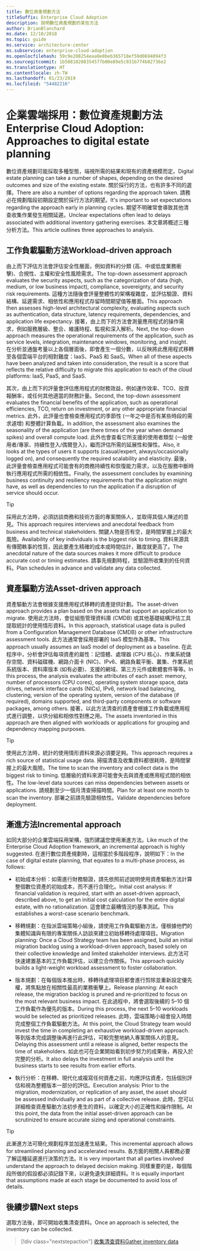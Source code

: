 ```yaml
---
title: 數位資產規劃方法
titleSuffix: Enterprise Cloud Adoption
description: 說明數位資產規劃的某些方法
author: BrianBlanchard
ms.date: 12/10/2018
ms.topic: guide
ms.service: architecture-center
ms.subservice: enterprise-cloud-adoption
ms.openlocfilehash: 59c9e208254eaa0e8beb365718ef59d0694094f3
ms.sourcegitcommit: 1b50810208354577b00e89e5c031b774b02736e2
ms.translationtype: HT
ms.contentlocale: zh-TW
ms.lasthandoff: 01/23/2019
ms.locfileid: "54482216"
---
```

# <a name="enterprise-cloud-adoption-approaches-to-digital-estate-planning"></a><span data-ttu-id="d8fe4-103">企業雲端採用：數位資產規劃方法</span><span class="sxs-lookup"><span data-stu-id="d8fe4-103">Enterprise Cloud Adoption: Approaches to digital estate planning</span></span>

<span data-ttu-id="d8fe4-104">數位資產規劃可能採取多種型態，端視所需的結果和現有的資產規模而定。</span><span class="sxs-lookup"><span data-stu-id="d8fe4-104">Digital estate planning can take a number of shapes, depending on the desired outcomes and size of the existing estate.</span></span> <span data-ttu-id="d8fe4-105">關於採行的方法，也有許多不同的選擇。</span><span class="sxs-lookup"><span data-stu-id="d8fe4-105">There are also a number of options regarding the approach taken.</span></span> <span data-ttu-id="d8fe4-106">請務必在規劃階段初期設定關於採行方法的期望。</span><span class="sxs-lookup"><span data-stu-id="d8fe4-106">It's important to set expectations regarding the approach early in planning cycles.</span></span> <span data-ttu-id="d8fe4-107">期望不明確常會導致其他清查收集作業發生相關延遲。</span><span class="sxs-lookup"><span data-stu-id="d8fe4-107">Unclear expectations often lead to delays associated with additional inventory gathering exercises.</span></span> <span data-ttu-id="d8fe4-108">本文章將概述三種分析方法。</span><span class="sxs-lookup"><span data-stu-id="d8fe4-108">This article outlines three approaches to analysis.</span></span>

## <a name="workload-driven-approach"></a><span data-ttu-id="d8fe4-109">工作負載驅動方法</span><span class="sxs-lookup"><span data-stu-id="d8fe4-109">Workload-driven approach</span></span>

<span data-ttu-id="d8fe4-110">由上而下評估方法會評估安全性層面，例如資料的分類 (高、中或低度業務衝擊)、合規性、主權和安全性風險需求。</span><span class="sxs-lookup"><span data-stu-id="d8fe4-110">The top-down assessment approach evaluates the security aspects, such as the categorization of data (high, medium, or low business impact), compliance, sovereignty, and security risk requirements.</span></span> <span data-ttu-id="d8fe4-111">這種方法隨後會評量整體性的架構複雜度，並評估驗證、資料結構、延遲需求、相依性和應用程式存留時間期望值等層面。</span><span class="sxs-lookup"><span data-stu-id="d8fe4-111">This approach then assesses high-level architectural complexity, evaluating aspects such as authentication, data structure, latency requirements, dependencies, and application life expectancy.</span></span> <span data-ttu-id="d8fe4-112">接著，由上而下的方法會測量應用程式的操作需求，例如服務層級、整合、維護時程、監視和深入解析。</span><span class="sxs-lookup"><span data-stu-id="d8fe4-112">Next, the top-down approach measures the operational requirements of the application, such as service levels, integration, maintenance windows, monitoring, and insight.</span></span> <span data-ttu-id="d8fe4-113">在分析並通盤考量以上各個層面後，即會產生一個分數，以反映將此應用程式移轉至各個雲端平台的相對難度：IaaS、PaaS 和 SaaS。</span><span class="sxs-lookup"><span data-stu-id="d8fe4-113">When all of these aspects have been analyzed and taken into consideration, the result is a score that reflects the relative difficulty to migrate this application to each of the cloud platforms: IaaS, PaaS, and SaaS.</span></span>

<span data-ttu-id="d8fe4-114">其次，由上而下的評量會評估應用程式的財務效益，例如運作效率、TCO、投資報酬率，或任何其他適當的財務計量。</span><span class="sxs-lookup"><span data-stu-id="d8fe4-114">Second, the top-down assessment evaluates the financial benefits of the application, such as operational efficiencies, TCO, return on investment, or any other appropriate financial metrics.</span></span> <span data-ttu-id="d8fe4-115">此外，此評量也會檢查應用程式的季節性 (一年之中是否有某些時段的需求遽增) 和整體計算負載。</span><span class="sxs-lookup"><span data-stu-id="d8fe4-115">In addition, the assessment also examines the seasonality of the application (are there times of the year when demand spikes) and overall compute load.</span></span> <span data-ttu-id="d8fe4-116">此外也會查看它所支援的使用者類型 (一般使用者/專家、持續性登入/偶爾登入)，繼而評估所需的延展性和彈性。</span><span class="sxs-lookup"><span data-stu-id="d8fe4-116">Also, it looks at the types of users it supports (casual/expert, always/occasionally logged on), and consequently the required scalability and elasticity.</span></span> <span data-ttu-id="d8fe4-117">最後，此評量會檢查應用程式可能會有的商務持續性和恢復能力需求，以及在服務中斷時執行應用程式所需的相依性。</span><span class="sxs-lookup"><span data-stu-id="d8fe4-117">Finally, the assessment concludes by examining business continuity and resiliency requirements that the application might have, as well as dependencies to run the application if a disruption of service should occur.</span></span>

> [!TIP]
> <span data-ttu-id="d8fe4-118">採用此方法時，必須訪談商務和技術方面的專案關係人，並取得其個人陳述的意見。</span><span class="sxs-lookup"><span data-stu-id="d8fe4-118">This approach requires interviews and anecdotal feedback from business and technical stakeholders.</span></span> <span data-ttu-id="d8fe4-119">關鍵人物是否有空，是時間掌握上的最大風險。</span><span class="sxs-lookup"><span data-stu-id="d8fe4-119">Availability of key individuals is the biggest risk to timing.</span></span> <span data-ttu-id="d8fe4-120">資料來源具有傳聞軼事的性質，因此要產生精確的成本或時間估計，難度就更高了。</span><span class="sxs-lookup"><span data-stu-id="d8fe4-120">The anecdotal nature of the data sources makes it more difficult to produce accurate cost or timing estimates.</span></span> <span data-ttu-id="d8fe4-121">請事先規劃時程，並驗證所收集到的任何資料。</span><span class="sxs-lookup"><span data-stu-id="d8fe4-121">Plan schedules in advance and validate any data collected.</span></span>

## <a name="asset-driven-approach"></a><span data-ttu-id="d8fe4-122">資產驅動方法</span><span class="sxs-lookup"><span data-stu-id="d8fe4-122">Asset-driven approach</span></span>

<span data-ttu-id="d8fe4-123">資產驅動方法會根據支援應用程式移轉的資產提供計劃。</span><span class="sxs-lookup"><span data-stu-id="d8fe4-123">The asset-driven approach provides a plan based on the assets that support an application to migrate.</span></span> <span data-ttu-id="d8fe4-124">使用此方法時，會從組態管理資料庫 (CMDB) 或其他基礎結構評估工具提取統計的使用情形資料。</span><span class="sxs-lookup"><span data-stu-id="d8fe4-124">In this approach, statistical usage data is pulled from a Configuration Management Database (CMDB) or other infrastructure assessment tools.</span></span> <span data-ttu-id="d8fe4-125">此方法通常會採用部署的 IaaS 模型作為基準。</span><span class="sxs-lookup"><span data-stu-id="d8fe4-125">This approach usually assumes an IaaS model of deployment as a baseline.</span></span> <span data-ttu-id="d8fe4-126">在此程序中，分析會評估每項資產的屬性：記憶體、處理器 (CPU 核心)、作業系統儲存空間、資料磁碟機、網路介面卡 (NIC)、IPv6、網路負載平衡、叢集、作業系統系統版本、資料庫版本 (如有必要)、支援的網域、第三方元件或軟體套件等等。</span><span class="sxs-lookup"><span data-stu-id="d8fe4-126">In this process, the analysis evaluates the attributes of each asset: memory, number of processors (CPU cores), operating system storage space, data drives, network interface cards (NICs), IPv6, network load balancing, clustering, version of the operating system, version of the database (if required), domains supported, and third-party components or software packages, among others.</span></span> <span data-ttu-id="d8fe4-127">接著，以此方法清查的資產會根據工作負載或應用程式進行調整，以供分組和相依性對應之用。</span><span class="sxs-lookup"><span data-stu-id="d8fe4-127">The assets inventoried in this approach are then aligned with workloads or applications for grouping and dependency mapping purposes.</span></span>

> [!TIP]
> <span data-ttu-id="d8fe4-128">使用此方法時，統計的使用情形資料來源必須要足夠。</span><span class="sxs-lookup"><span data-stu-id="d8fe4-128">This approach requires a rich source of statistical usage data.</span></span> <span data-ttu-id="d8fe4-129">掃描清查及收集資料都很耗時，是時間掌握上的最大風險。</span><span class="sxs-lookup"><span data-stu-id="d8fe4-129">The time to scan the inventory and collect data is the biggest risk to timing.</span></span> <span data-ttu-id="d8fe4-130">低層級的資料來源可能會失去與資產或應用程式間的相依性。</span><span class="sxs-lookup"><span data-stu-id="d8fe4-130">The low-level data sources can miss dependencies between assets or applications.</span></span> <span data-ttu-id="d8fe4-131">請規劃至少一個月清查掃描時間。</span><span class="sxs-lookup"><span data-stu-id="d8fe4-131">Plan for at least one month to scan the inventory.</span></span> <span data-ttu-id="d8fe4-132">部署之前請先驗證相依性。</span><span class="sxs-lookup"><span data-stu-id="d8fe4-132">Validate dependencies before deployment.</span></span>

## <a name="incremental-approach"></a><span data-ttu-id="d8fe4-133">漸進方法</span><span class="sxs-lookup"><span data-stu-id="d8fe4-133">Incremental approach</span></span>

<span data-ttu-id="d8fe4-134">如同大部分的企業雲端採用架構，強烈建議您使用漸進方法。</span><span class="sxs-lookup"><span data-stu-id="d8fe4-134">Like much of the Enterprise Cloud Adoption framework, an incremental approach is highly suggested.</span></span> <span data-ttu-id="d8fe4-135">在進行數位資產規劃時，這相當於多階段程序，說明如下：</span><span class="sxs-lookup"><span data-stu-id="d8fe4-135">In the case of digital estate planning, that equates to a multi-phase process, as follows:</span></span>

- <span data-ttu-id="d8fe4-136">初始成本分析：如需進行財務驗證，請先依照前述說明使用資產驅動方法計算整個數位資產的初始成本，而不進行合理化。</span><span class="sxs-lookup"><span data-stu-id="d8fe4-136">Initial cost analysis: If financial validation is required, start with an asset-driven approach, described above, to get an initial cost calculation for the entire digital estate, with no rationalization.</span></span> <span data-ttu-id="d8fe4-137">這會建立最糟情況的基準測試。</span><span class="sxs-lookup"><span data-stu-id="d8fe4-137">This establishes a worst-case scenario benchmark.</span></span>

- <span data-ttu-id="d8fe4-138">移轉規劃：在指派雲端策略小組後，請使用工作負載驅動方法，僅根據他們的集體知識與有限的專案關係人訪談來建立初始移轉待處理項目。</span><span class="sxs-lookup"><span data-stu-id="d8fe4-138">Migration planning: Once a Cloud Strategy team has been assigned, build an initial migration backlog using a workload-driven approach, based solely on their collective knowledge and limited stakeholder interviews.</span></span> <span data-ttu-id="d8fe4-139">此方法可快速建置基本的工作負載評估，以建立合作關係。</span><span class="sxs-lookup"><span data-stu-id="d8fe4-139">This approach quickly builds a light-weight workload assessment to foster collaboration.</span></span>

- <span data-ttu-id="d8fe4-140">版本規劃：在每個版本推出時，移轉待處理項目都會進行剪除並重新設定優先權，將焦點放在相關性最高的業務衝擊上。</span><span class="sxs-lookup"><span data-stu-id="d8fe4-140">Release planning: At each release, the migration backlog is pruned and re-prioritized to focus on the most relevant business impact.</span></span> <span data-ttu-id="d8fe4-141">在此過程中，將會選取後續的 5&ndash;10 個工作負載作為優先的版本。</span><span class="sxs-lookup"><span data-stu-id="d8fe4-141">During this process, the next 5&ndash;10 workloads would be selected as prioritized releases.</span></span> <span data-ttu-id="d8fe4-142">此時，雲端策略小組會投入時間完成整個工作負載驅動方法。</span><span class="sxs-lookup"><span data-stu-id="d8fe4-142">At this point, the Cloud Strategy team would invest the time in completing an exhaustive workload-driven approach.</span></span> <span data-ttu-id="d8fe4-143">等到版本完成調整後再進行此評估，可較完整地納入專案關係人的意見。</span><span class="sxs-lookup"><span data-stu-id="d8fe4-143">Delaying this assessment until a release is aligned, better respects the time of stakeholders.</span></span> <span data-ttu-id="d8fe4-144">如此也可在企業開始看到初步努力的成果後，再投入於完整的分析。</span><span class="sxs-lookup"><span data-stu-id="d8fe4-144">It also delays the investment in full analysis until the business starts to see results from earlier efforts.</span></span>

- <span data-ttu-id="d8fe4-145">執行分析：在移轉、現代化或複寫任何資產之前，均應評估資產，包括個別評估和視為整體版本一部分的評估。</span><span class="sxs-lookup"><span data-stu-id="d8fe4-145">Execution analysis: Prior to the migration, modernization, or replication of any asset, the asset should be assessed individually and as part of a collective release.</span></span> <span data-ttu-id="d8fe4-146">此時，您可以詳細檢查資產驅動方法初步產生的資料，以確定大小的正確性和操作限制。</span><span class="sxs-lookup"><span data-stu-id="d8fe4-146">At this point, the data from the initial asset-driven approach can be scrutinized to ensure accurate sizing and operational constraints.</span></span>

> [!TIP]
> <span data-ttu-id="d8fe4-147">此漸進方法可簡化規劃程序並加速產生結果。</span><span class="sxs-lookup"><span data-stu-id="d8fe4-147">This incremental approach allows for streamlined planning and accelerated results.</span></span> <span data-ttu-id="d8fe4-148">各方面的相關人員都務必要了解這種延遲進行決策的方法。</span><span class="sxs-lookup"><span data-stu-id="d8fe4-148">It is very important that all parties involved understand the approach to delayed decision making.</span></span> <span data-ttu-id="d8fe4-149">同樣重要的是，每個階段所做的假設都必須記錄下來，以避免遺失詳細資料。</span><span class="sxs-lookup"><span data-stu-id="d8fe4-149">It is equally important that assumptions made at each stage be documented to avoid loss of details.</span></span>

## <a name="next-steps"></a><span data-ttu-id="d8fe4-150">後續步驟</span><span class="sxs-lookup"><span data-stu-id="d8fe4-150">Next steps</span></span>

<span data-ttu-id="d8fe4-151">選取方法後，即可開始收集清查資料。</span><span class="sxs-lookup"><span data-stu-id="d8fe4-151">Once an approach is selected, the inventory can be collected.</span></span>

> [!div class="nextstepaction"]
> [<span data-ttu-id="d8fe4-152">收集清查資料</span><span class="sxs-lookup"><span data-stu-id="d8fe4-152">Gather inventory data</span></span>](inventory.md)